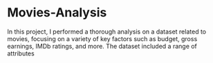 # Movies-Analysis
In this project, I performed a thorough analysis on a dataset related to movies, focusing on a variety of key factors such as budget, gross earnings, IMDb ratings, and more. The dataset included a range of attributes
